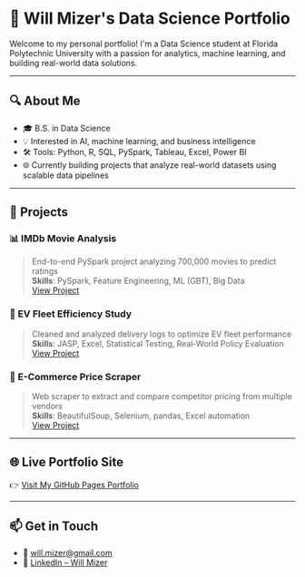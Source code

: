 # 👋 Will Mizer's Data Science Portfolio

Welcome to my personal portfolio! I'm a Data Science student at Florida Polytechnic University with a passion for analytics, machine learning, and building real-world data solutions.

---

## 🔍 About Me

- 🎓 B.S. in Data Science
- 💡 Interested in AI, machine learning, and business intelligence
- 🛠️ Tools: Python, R, SQL, PySpark, Tableau, Excel, Power BI
- 🌐 Currently building projects that analyze real-world datasets using scalable data pipelines

---

## 📁 Projects

### 📊 IMDb Movie Analysis
> End-to-end PySpark project analyzing 700,000 movies to predict ratings  
**Skills**: PySpark, Feature Engineering, ML (GBT), Big Data  
[View Project](https://github.com/willmizer/imdb-movie-analysis)

### 🚚 EV Fleet Efficiency Study
> Cleaned and analyzed delivery logs to optimize EV fleet performance  
**Skills**: JASP, Excel, Statistical Testing, Real-World Policy Evaluation  
[View Project](https://github.com/willmizer/ev-fleet-efficiency)

### 🛒 E-Commerce Price Scraper
> Web scraper to extract and compare competitor pricing from multiple vendors  
**Skills**: BeautifulSoup, Selenium, pandas, Excel automation  
[View Project](https://github.com/willmizer/product-price-scraper)

---

## 🌐 Live Portfolio Site

👉 [Visit My GitHub Pages Portfolio](https://willmizer.github.io)

---

## 📫 Get in Touch

- 📧 [will.mizer@gmail.com](mailto:will.mizer@gmail.com)
- 💼 [LinkedIn – Will Mizer](https://www.linkedin.com/in/willmizer)


